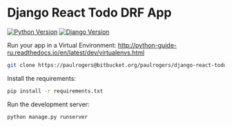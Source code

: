 # Django React Todo DRF App

[![Python Version](https://img.shields.io/badge/python-3.6-brightgreen.svg)](https://python.org)
[![Django Version](https://img.shields.io/badge/django-3.0.5-brightgreen.svg)](https://djangoproject.com)

Run your app in a Virtual Environment: http://python-guide-ru.readthedocs.io/en/latest/dev/virtualenvs.html

```bash
git clone https://paulrogers@bitbucket.org/paulrogers/django-react-todo-drf.git
```

Install the requirements:

```bash
pip install -r requirements.txt
```

Run the development server:

```bash
python manage.py runserver
```
